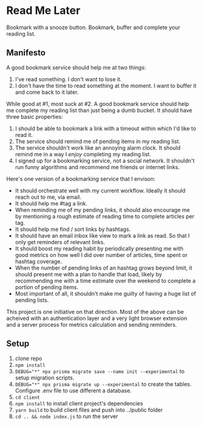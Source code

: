 # Read Me Later
Bookmark with a snooze button. Bookmark, buffer and complete your reading list. 


## Manifesto
A good bookmark service should help me at two things: 
1.  I've read something. I don't want to lose it.  
2.  I don't have the time to read something at the moment. I want to buffer it and come back to it later.

While good at #1, most suck at #2. A good bookmark service should help me complete my reading list than just being a dumb bucket. It should have three basic properties:

1. I should be able to bookmark a link with a timeout within which I'd like to read it.
2. The service should remind me of pending items in my reading list.
3. The service shouldn't work like an annoying alarm clock. It should remind me in a way I *enjoy* completing my reading list.
4. I signed up for a bookmarking service, not a social network. It shouldn't run funny algorithms and recommend me friends or internet links.

Here's one version of a bookmarking service that I envison:

+ It should orchestrate well with my current workflow. Ideally it should reach out to me, via email.  
+ It should help me #tag a link.  
+ When reminding me of my pending links, it should also encourage me by mentioning a rough estimate of reading time to complete articles per tag.  
+ It should help me find / sort links by hashtags.  
+ It should have an email inbox like view to mark a link as read. So that I only get reminders of relevant links.   
+ It should boost my reading habit by periodically presenting me with good metrics on how well I did over number of articles, time spent or hashtag coverage.   
+ When the number of pending links of an hashtag grows beyond limit, it should present me with a plan to handle that load, likely by recommending me with a time estimate over the weekend to complete a portion of pending items.  
+ Most important of all, it shouldn't make me guilty of having a huge list of pending lists.  


This project is one initiative on that direction. Most of the above can be acheived with an authentication layer and a very light browser extension and a server process for metrics calculation and sending reminders. 





## Setup

1. clone repo
2. `npm install`
3. `DEBUG="*" npx prisma migrate save --name init --experimental` to setup migration scripts. 
4. `DEBUG="*" npx prisma migrate up --experimental` to create the tables. Configure .env file to use different a database.
5. `cd client`
6. `npm install` to install client project's dependencies
7. `yarn build` to build client files and push into ../public folder
6. `cd .. && node index.js` to run the server



